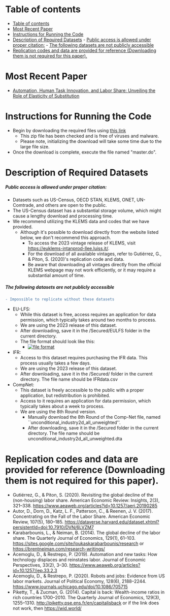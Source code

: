 # Table of contents
- [Table of contents](#table-of-contents)
- [Most Recent Paper](#most-recent-paper)
- [Instructions for Running the Code](#instructions-for-running-the-code)
- [Description of Required Datasets](#description-of-required-datasets)
        - [Public access is allowed under proper citation:](#public-access-is-allowed-under-proper-citation)
        - [The following datasets are not publicly accessible](#the-following-datasets-are-not-publicly-accessible)
- [Replication codes and data are provided for reference (Downloading them is not required for this paper).](#replication-codes-and-data-are-provided-for-reference-downloading-them-is-not-required-for-this-paper)

# Most Recent Paper
  * [Automation, Human Task Innovation, and Labor Share: Unveiling the Role of Elasticity of Substitution](https://github.com/ubuzuz/public/blob/e202933573c09a71cc842ea129f0827ed6e4c7fb/LaborShare/Automation__Human_Task_Innovation__and_Labor_Share.pdf)
# Instructions for Running the Code
  * Begin by downloading the required files using [this link](https://www.dropbox.com/scl/fi/g216vernpwxh54u7mardk/LaborShareCode.zip?rlkey=42n7kje3l3ddjzw1tvckijfmp&dl=0)
    * This zip file has been checked and is free of viruses and malware.
    * Please note, initializing the download will take some time due to the large file size.
  * Once the download is complete, execute the file named "master.do".
# Description of Required Datasets
##### Public access is allowed under proper citation:
  * Datasets such as US-Census, OECD STAN, KLEMS, ONET, UN-Comtrade, and others are open to the public. 
  * The US-Census dataset has a substantial storage volume, which might cause a lengthy download and processing time. 
  * We recommend utilizing the KLEMS data and codes that we have provided.
    * Although it's possible to download directly from the website listed below, we don't recommend this approach.
      * To access the 2023 vintage release of KLEMS, visit https://euklems-intanprod-llee.luiss.it/.
      * For the download of all available vintages, refer to Gutiérrez, G., & Piton, S. (2020)'s replication code and data.
      * Be aware that downloading all vintages directly from the official KLEMS webpage may not work efficiently, or it may require a substantial amount of time.
##### The following datasets are not publicly accessible 
```diff
- Impossible to replicate without these datasets
```
  * EU-LFS:
    * While this dataset is free, access requires an application for data permission, which typically takes around two months to process.
    * We are using the 2023 release of this dataset.
    * After downloading, save it in the /Secured/EULFS folder in the current directory.
    * The file format should look like this:
      * [![file format](https://github.com/jayjeo/public/raw/main/Laborshare/format.png)](#features)
  * IFR:
    * Access to this dataset requires purchasing the IFR data. This process usually takes a few days.
    * We are using the 2023 release of this dataset.
    * After downloading, save it in the /Secured/ folder in the current directory. The file name should be IFRdata.csv
  * CompNet:
    * This dataset is freely accessible to the public with a proper application, but redistribution is prohibited.
    * Access to it requires an application for data permission, which typically takes about a week to process.
    * We are using the 8th Round version.
      * Manually download the 8th Round of the Comp-Net file, named ``unconditional_industry2d_all_unweighted''.
      * After downloading, save it in the /Secured folder in the current directory. The file name should be unconditional_industry2d_all_unweighted.dta

# Replication codes and data are provided for reference (Downloading them is not required for this paper). 
* Gutiérrez, G., & Piton, S. (2020). Revisiting the global decline of the (non-housing) labor share. American Economic Review: Insights, 2(3), 321–338.
https://www.aeaweb.org/articles?id=10.1257/aeri.20190285
* Autor, D., Dorn, D., Katz, L. F., Patterson, C., & Reenen, J. V. (2017). Concentrating on the Fall of the Labor Share. American Economic Review, 107(5), 180–185.
https://dataverse.harvard.edu/dataset.xhtml?persistentId=doi:10.7910/DVN/6LVZM7
* Karabarbounis, L., & Neiman, B. (2014). The global decline of the labor share. The Quarterly Journal of Economics, 129(1), 61–103.
https://sites.google.com/site/loukaskarabarbounis/research  or  https://brentneiman.com/research-writings/
* Acemoglu, D., & Restrepo, P. (2019). Automation and new tasks: How technology displaces and reinstates labor. Journal of Economic Perspectives, 33(2), 3–30.
https://www.aeaweb.org/articles?id=10.1257/jep.33.2.3
* Acemoglu, D., & Restrepo, P. (2020). Robots and jobs: Evidence from US labor markets. Journal of Political Economy, 128(6), 2188–2244.
https://www.journals.uchicago.edu/doi/10.1086/705715
* Piketty, T., & Zucman, G. (2014). Capital is back: Wealth-income ratios in rich countries 1700–2010. The Quarterly Journal of Economics, 129(3), 1255–1310.
http://piketty.pse.ens.fr/en/capitalisback or if the link does not work, then https://wid.world/

